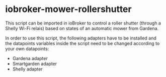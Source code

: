 # iobroker-mower-rollershutter

This script can be imported in ioBroker to control a roller shutter (through a Shelly Wi-Fi relais) based on
states of an automatic mower from Gardena.

In order to use this script, the following adapters have to be installed and the datapoints variables inside the script need to be changed according to your own datapoints:

-   Gardena adapter
-   Smartgarden adapter
-   Shelly adapter
